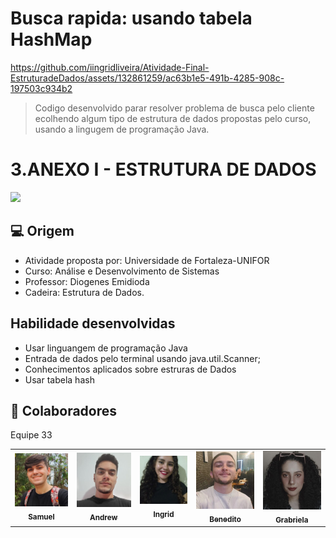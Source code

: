 
# Busca rapida: usando tabela HashMap


https://github.com/iingridliveira/Atividade-Final-EstruturadeDados/assets/132861259/ac63b1e5-491b-4285-908c-197503c934b2






>Codigo desenvolvido parar resolver problema de busca pelo cliente ecolhendo algum tipo de estrutura de dados propostas pelo curso,
>usando a lingugem de programação  Java.
# 3.ANEXO I - ESTRUTURA DE DADOS
 
<a href="https://drive.google.com/file/d/1ACVwT7cJdcw8yNBZWptgGE6e7eHwp_hu/view?usp=sharing](https://drive.google.com/file/d/1VDeij08L65CxKWorbWdkZAiC_Be3dQ6T/view?usp=sharing)">![](pdf.png)</a>

## 💻 Origem


- Atividade proposta por:  Universidade de Fortaleza-UNIFOR
- Curso: Análise e Desenvolvimento de Sistemas
- Professor: Diogenes Emidioda
- Cadeira: Estrutura de Dados.
  



## Habilidade desenvolvidas


- Usar linguangem de programação Java
- Entrada de dados pelo terminal usando java.util.Scanner;
- Conhecimentos aplicados sobre estruras de Dados
- Usar tabela hash


## 🤝 Colaboradores

Equipe 33

<table>
  <tr>
    <td align="center">
      <a href="#" title="defina o titulo do link">
        <img src="muca.png"/><br>
        <sub>
          <b>Samuel</b>
        </sub>
      </a>
    </td>
     <td align="center">
      <a href="#" title="defina o titulo do link">
        <img src="drew.jpg"/><br>
        <sub>
          <b>Andrew</b>
        </sub>
      </a>
    </td>
     <td align="center">
      <a href="#" title="defina o titulo do link">
        <img src="eu.jpg"/><br>
        <sub>
          <b>Ingrid</b>
        </sub>
      </a>
    </td>
 <td align="center">
      <a href="#" title="defina o titulo do link">
        <img src="beneh.png"/><br>
        <sub>
          <b>Benedito</b>
        </sub>
      </a>
    </td>
 <td align="center">
      <a href="#" title="defina o titulo do link">
        <img src="gabi.jpg"/><br>
        <sub>
          <b>Grabriela</b>
        </sub>
      </a>
    </td>
  </tr>
</table>

